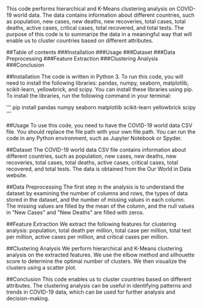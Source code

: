 This code performs hierarchical and K-Means clustering analysis on COVID-19 world data. The data contains information about different countries, such as population, new cases, new deaths, new recoveries, total cases, total deaths, active cases, critical cases, total recovered, and total tests. The purpose of this code is to summarize the data in a meaningful way that will enable us to cluster countries based on different attributes.

##Table of contents
###Installation
###Usage
###Dataset
###Data Preprocessing
###Feature Extraction
###Clustering Analysis
###Conclusion

##Installation
The code is written in Python 3. To run this code, you will need to install the following libraries: pandas, numpy, seaborn, matplotlib, scikit-learn, yellowbrick, and scipy. You can install these libraries using pip. To install the libraries, run the following command in your terminal:

'''
pip install pandas numpy seaborn matplotlib scikit-learn yellowbrick scipy
'''

##Usage
To use this code, you need to have the COVID-19 world data CSV file. You should replace the file path with your own file path. You can run the code in any Python environment, such as Jupyter Notebook or Spyder.

##Dataset
The COVID-19 world data CSV file contains information about different countries, such as population, new cases, new deaths, new recoveries, total cases, total deaths, active cases, critical cases, total recovered, and total tests. The data is obtained from the Our World in Data website.

##Data Preprocessing
The first step in the analysis is to understand the dataset by examining the number of columns and rows, the types of data stored in the dataset, and the number of missing values in each column. The missing values are filled by the mean of the column, and the null values in "New Cases" and "New Deaths" are filled with zeros.

##Feature Extraction
We extract the following features for clustering analysis: population, total death per million, total case per million, total test per million, active cases per million, and critical cases per million.

##Clustering Analysis
We perform hierarchical and K-Means clustering analysis on the extracted features. We use the elbow method and silhouette score to determine the optimal number of clusters. We then visualize the clusters using a scatter plot.

##Conclusion
This code enables us to cluster countries based on different attributes. The clustering analysis can be useful in identifying patterns and trends in COVID-19 data, which can be used for further analysis and decision-making.
